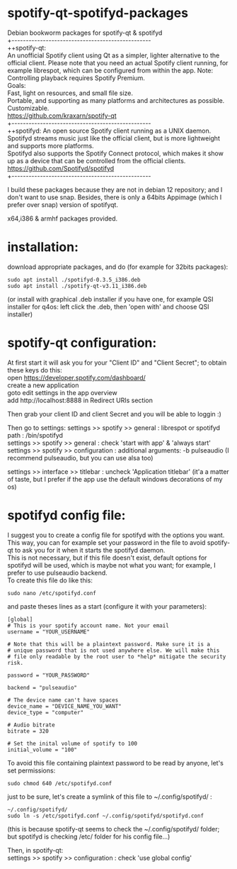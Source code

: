 # spotify-qt-spotifyd-packages

Debian bookworm packages for spotify-qt & spotifyd  
+-------------------------------------------------  
++spotify-qt:  
An unofficial Spotify client using Qt as a simpler, lighter alternative to the official client. Please note that you need an actual Spotify client running, for example librespot, which can be configured from within the app.
Note: Controlling playback requires Spotify Premium.  
Goals:  
Fast, light on resources, and small file size.  
Portable, and supporting as many platforms and architectures as possible.  
Customizable.  
https://github.com/kraxarn/spotify-qt  
+-------------------------------------------------  
++spotifyd:
An open source Spotify client running as a UNIX daemon.  
Spotifyd streams music just like the official client, but is more lightweight and supports more platforms.  
Spotifyd also supports the Spotify Connect protocol, which makes it show up as a device that can be controlled from the official clients.  
https://github.com/Spotifyd/spotifyd  
+-------------------------------------------------  

I build these packages because they are not in debian 12 repository; and I don't want to use snap. Besides, there is only a 64bits Appimage (which I prefer over snap) version of spotifyqt.  

x64,i386 & armhf packages provided.  
  
# installation:  
  
download appropriate packages, and do (for example for 32bits packages):  
  
```
sudo apt install ./spotifyd-0.3.5_i386.deb
sudo apt install ./spotify-qt-v3.11_i386.deb
```
(or install with graphical .deb installer if you have one, for example QSI installer for q4os: left click the .deb, then 'open with' and choose QSI installer)  
  

# spotify-qt configuration:  
At first start it will ask you for your "Client ID" and "Client Secret"; to obtain these keys do this:  
open https://developer.spotify.com/dashboard/  
create a new application  
goto edit settings in the app overview  
add http://localhost:8888 in Redirect URIs section  
  
Then grab your client ID and client Secret and you will be able to loggin :)  
  
Then go to settings:
settings >> spotify >> general : librespot or spotifyd path : /bin/spotifyd  
settings >> spotify >> general : check 'start with app' & 'always start'  
settings >> spotify >> configuration : additional arguments: -b pulseaudio
(I recommend pulseaudio, but you can use alsa too)  
  
settings >> interface >> titlebar : uncheck 'Application titlebar'
(it'a a matter of taste, but I prefer if the app use the default windows decorations of my os)

  
# spotifyd config file:  
I suggest you to create a config file for spotifyd with the options you want. This way, you can for example set your password in the file to avoid spotify-qt to ask you for it when it starts the spotifyd daemon.  
This is not necessary, but if this file doesn't exist, default options for spotifyd will be used, which is maybe not what you want; for example, I prefer to use pulseaudio backend.  
To create this file do like this:  
  
```
sudo nano /etc/spotifyd.conf
```
  
and paste theses lines as a start (configure it with your parameters):  
  
  
```
[global]
# This is your spotify account name. Not your email
username = "YOUR_USERNAME"

# Note that this will be a plaintext password. Make sure it is a
# unique password that is not used anywhere else. We will make this
# file only readable by the root user to *help* mitigate the security risk.

password = "YOUR_PASSWORD"

backend = "pulseaudio"

# The device name can't have spaces
device_name = "DEVICE_NAME_YOU_WANT"
device_type = "computer"

# Audio bitrate
bitrate = 320

# Set the inital volume of spotify to 100
initial_volume = "100"
```

To avoid this file containing plaintext password to be read by anyone, let's set permissions:
```
sudo chmod 640 /etc/spotifyd.conf
```

just to be sure, let's create a symlink of this file to  ~/.config/spotifyd/ :
```
~/.config/spotifyd/
sudo ln -s /etc/spotifyd.conf ~/.config/spotifyd/spotifyd.conf
```

(this is because spotify-qt seems to check the ~/.config/spotifyd/ folder; but spotifyd is checking /etc/ folder for his config file...)


Then, in spotify-qt:  
settings >> spotify >> configuration : check 'use global config'  





